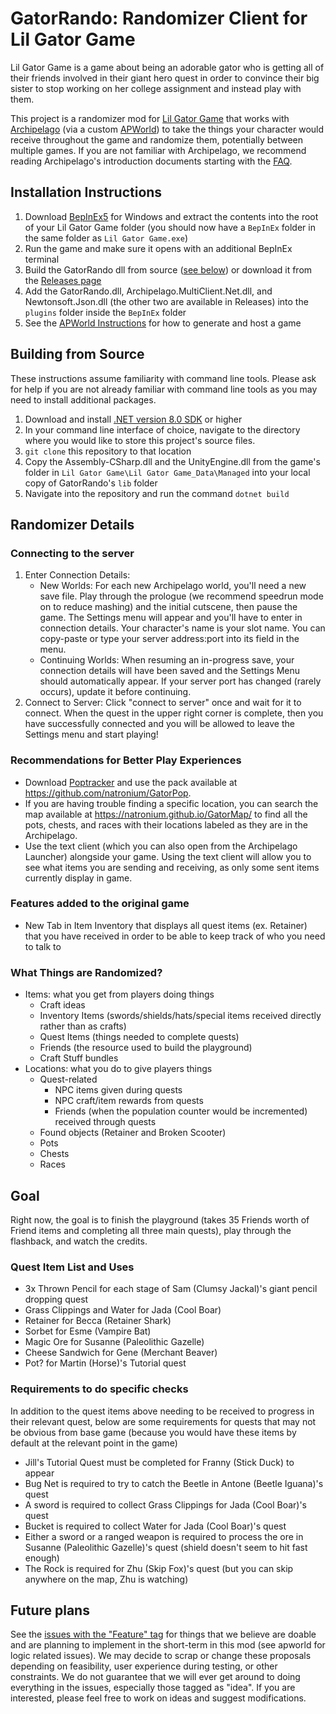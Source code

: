 # GatorRando: Randomizer Client for Lil Gator Game
Lil Gator Game is a game about being an adorable gator who is getting all of their friends involved in their giant hero quest in order to convince their big sister to stop working on her college assignment and instead play with them.

This project is a randomizer mod for [Lil Gator Game](https://store.steampowered.com/app/1586800/Lil_Gator_Game/) that works with [Archipelago](https://archipelago.gg/) (via a custom [APWorld](https://github.com/natronium/GatorArchipelago)) to take the things your character would receive throughout the game and randomize them, potentially between multiple games. If you are not familiar with Archipelago, we recommend reading Archipelago's introduction documents starting with the [FAQ](https://archipelago.gg/faq/en/).

## Installation Instructions
1. Download [BepInEx5](https://github.com/BepInEx/BepInEx/releases/tag/v5.4.23.2) for Windows and extract the contents into the root of your Lil Gator Game folder (you should now have a `BepInEx` folder in the same folder as `Lil Gator Game.exe`)
2. Run the game and make sure it opens with an additional BepInEx terminal
3. Build the GatorRando dll from source ([see below](#building-from-source)) or download it from the [Releases page](https://github.com/natronium/GatorRando/releases)
4. Add the GatorRando.dll, Archipelago.MultiClient.Net.dll, and Newtonsoft.Json.dll (the other two are available in Releases) into the `plugins` folder inside the `BepInEx` folder
5. See the [APWorld Instructions](https://github.com/natronium/GatorArchipelago) for how to generate and host a game

## Building from Source
These instructions assume familiarity with command line tools. Please ask for help if you are not already familiar with command line tools as you may need to install additional packages.
1. Download and install [.NET version 8.0 SDK](https://dotnet.microsoft.com/en-us/download/dotnet/8.0) or higher
2. In your command line interface of choice, navigate to the directory where you would like to store this project's source files.
3. `git clone` this repository to that location
4. Copy the Assembly-CSharp.dll and the UnityEngine.dll from the game's folder in `Lil Gator Game\Lil Gator Game_Data\Managed` into your local copy of GatorRando's `lib` folder
5. Navigate into the repository and run the command `dotnet build`

## Randomizer Details
### Connecting to the server
1. Enter Connection Details:
	- New Worlds: For each new Archipelago world, you'll need a new save file. Play through the prologue (we recommend speedrun mode on to reduce mashing) and the initial cutscene, then pause the game. The Settings menu will appear and you'll have to enter in connection details. Your character's name is your slot name.  You can copy-paste or type your server address:port into its field in the menu.
	- Continuing Worlds: When resuming an in-progress save, your connection details will have been saved and the Settings Menu should automatically appear. If your server port has changed (rarely occurs), update it before continuing.
2. Connect to Server: Click "connect to server" once and wait for it to connect. When the quest in the upper right corner is complete, then you have successfully connected and you will be allowed to leave the Settings menu and start playing!

### Recommendations for Better Play Experiences
- Download [Poptracker](https://poptracker.github.io/) and use the pack available at https://github.com/natronium/GatorPop.
- If you are having trouble finding a specific location, you can search the map available at https://natronium.github.io/GatorMap/ to find all the pots, chests, and races with their locations labeled as they are in the Archipelago.
- Use the text client (which you can also open from the Archipelago Launcher) alongside your game. Using the text client will allow you to see what items you are sending and receiving, as only some sent items currently display in game.

### Features added to the original game
- New Tab in Item Inventory that displays all quest items (ex. Retainer) that you have received in order to be able to keep track of who you need to talk to

### What Things are Randomized?
- Items: what you get from players doing things
	- Craft ideas
	- Inventory Items (swords/shields/hats/special items received directly rather than as crafts)
	- Quest Items (things needed to complete quests)
	- Friends (the resource used to build the playground)
	- Craft Stuff bundles
- Locations: what you do to give players things
	- Quest-related
		- NPC items given during quests
		- NPC craft/item rewards from quests
		- Friends (when the population counter would be incremented) received through quests
	- Found objects (Retainer and Broken Scooter)
	- Pots
	- Chests
	- Races

## Goal
Right now, the goal is to finish the playground (takes 35 Friends worth of Friend items and completing all three main quests), play through the flashback, and watch the credits.

### Quest Item List and Uses
- 3x Thrown Pencil for each stage of Sam (Clumsy Jackal)'s giant pencil dropping quest
- Grass Clippings and Water for Jada (Cool Boar)
- Retainer for Becca (Retainer Shark)
- Sorbet for Esme (Vampire Bat)
- Magic Ore for Susanne (Paleolithic Gazelle)
- Cheese Sandwich for Gene (Merchant Beaver)
- Pot? for Martin (Horse)'s Tutorial quest
### Requirements to do specific checks
In addition to the quest items above needing to be received to progress in their relevant quest, below are some requirements for quests that may not be obvious from base game (because you would have these items by default at the relevant point in the game)
- Jill's Tutorial Quest must be completed for Franny (Stick Duck) to appear
- Bug Net is required to try to catch the Beetle in Antone (Beetle Iguana)'s quest
- A sword is required to collect Grass Clippings for Jada (Cool Boar)'s quest
- Bucket is required to collect Water for Jada (Cool Boar)'s quest
- Either a sword or a ranged weapon is required to process the ore in Susanne (Paleolithic Gazelle)'s quest (shield doesn't seem to hit fast enough)
- The Rock is required for Zhu (Skip Fox)'s quest (but you can skip anywhere on the map, Zhu is watching)

## Future plans
See the [issues with the "Feature" tag](https://github.com/natronium/GatorRando/issues?q=is%3Aissue+is%3Aopen+label%3Afeature) for things that we believe are doable and are planning to implement in the short-term in this mod (see apworld for logic related issues). We may decide to scrap or change these proposals depending on feasibility, user experience during testing, or other constraints. We do not guarantee that we will ever get around to doing everything in the issues, especially those tagged as "idea". If you are interested, please feel free to work on ideas and suggest modifications.
